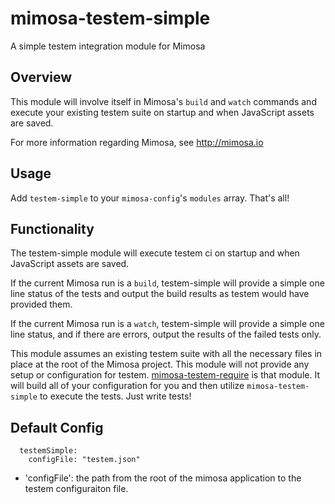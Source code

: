 mimosa-testem-simple
===========

A simple testem integration module for Mimosa

## Overview

This module will involve itself in Mimosa's `build` and `watch` commands and execute your existing testem suite on startup and when JavaScript assets are saved.

For more information regarding Mimosa, see http://mimosa.io

## Usage

Add `testem-simple` to your `mimosa-config`'s `modules` array.  That's all!

## Functionality

The testem-simple module will execute testem ci on startup and when JavaScript assets are saved.

If the current Mimosa run is a `build`, testem-simple will provide a simple one line status of the tests and output the build results as testem would have provided them.

If the current Mimosa run is a `watch`, testem-simple will provide a simple one line status, and if there are errors, output the results of the failed tests only.

This module assumes an existing testem suite with all the necessary files in place at the root of the Mimosa project.  This module will not provide any setup or configuration for testem.  [mimosa-testem-require](https://github.com/dbashford/mimosa-testem-require) is that module.  It will build all of your configuration for you and then utilize `mimosa-testem-simple` to execute the tests.  Just write tests!

## Default Config

```
  testemSimple:
    configFile: "testem.json"
```

* 'configFile': the path from the root of the mimosa application to the testem configuraiton file.